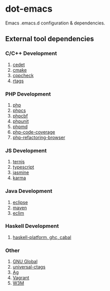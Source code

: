 dot-emacs
=========
Emacs .emacs.d configuration & dependencies.

External tool dependencies
-------------------------
### C/C++ Development
1. [cedet](http://cedet.sourceforge.net/)
2. [cmake](https://cmake.org/)
3. [cppcheck](http://cppcheck.sourceforge.net/)
4. [rtags](https://github.com/Andersbakken/rtags)

### PHP Development
1. [php](https://secure.php.net/)
2. [phpcs](https://github.com/squizlabs/PHP_CodeSniffer)
3. [phpcbf](https://github.com/squizlabs/PHP_CodeSniffer)
4. [phpunit](https://github.com/sebastianbergmann/phpunit)
5. [phpmd](https://github.com/phpmd/phpmd)
6. [php-code-coverage](https://github.com/sebastianbergmann/php-code-coverage)
7. [php-refactoring-browser](https://github.com/QafooLabs/php-refactoring-browser)

### JS Development
1. [ternjs](https://github.com/ternjs/tern)
2. [typescript](https://github.com/Microsoft/TypeScript)
3. [jasmine](https://github.com/jasmine/jasmine)
4. [karma](https://github.com/karma-runner/karma)

### Java Development
1. [eclipse](https://www.eclipse.org/downloads/)
2. [maven](http://maven.apache.org/)
3. [eclim](https://github.com/ervandew/eclim)

### Haskell Development
1. [haskell-platform, ghc, cabal](https://www.haskell.org/downloads#platform)

### Other
1. [GNU Global](https://www.gnu.org/software/global/)
2. [universal-ctags](https://github.com/universal-ctags/ctags)
3. [Ag](https://github.com/ggreer/the_silver_searcher)
5. [Vagrant](https://github.com/mitchellh/vagrant)
6. [W3M](http://emacs-w3m.namazu.org/)
